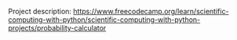 Project description: https://www.freecodecamp.org/learn/scientific-computing-with-python/scientific-computing-with-python-projects/probability-calculator
